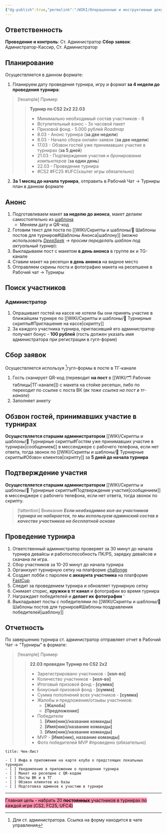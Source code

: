 ```yaml
---
{"dg-publish":true,"permalink":"/WIKI/Операционные и инструктивные документы/🏆 Организация турниров/"}
---
```


## Ответственность
**Проведение и контроль**: Ст. Администратор
**Сбор заявок**: Адмнистратор-Кассир, Ст. Администратор
## Планирование
Осуществляется в данном формате:
1. Планируем дату проведения турнира, игру и формат **за 4 недели до проведения турнира**:
> [!example] Пример
> > **Турнир по CS2 2х2 22.03** 
> > - Минимально необходимый состав участников - 8
> > - Вступительный взнос - 3х часовой пакет 
> > - Призовой фонд - 5.000 рублей
> > 	*Roadmap*
> > - 8.03 - Анонс турнира (**за две недели**)
> > - 8.03 - Начало сбора онлайн-заявок	(**за две недели**)
> > - 17.03 - Обзвон гостей уже принимавших участие в турнирах (**за 5 дней**)
> > - 21.03 - Подтверждение участия и *бронирование компьютеров* (**за один день**)
> > - 22.03 - Проведение турнира
> > - #CS2 #FC25 #UFC(хэштег игры обязательно)
2. **За 1 месяц до начала турнира**, отправить в Рабочий Чат -> Турниры план в данном формате
## Анонс
1. Подготавливаем макет **за неделю до анонса**, макет делаем самостоятельно из [шаблона](https://disk.yandex.ru/d/o5Tx0n77PntVdA) 
	- Меняем дату и QR-код
2. Готовим текст для поста по [[WIKI/Скрипты и шаблоны/📝 Шаблоны постов для турниров#Шаблоны Анонса\|шаблону]] (*можно использовать [DeepSeek](https://chat.deepseek.com) -> просим переделать шаблон под актуальный турнир*):
3. Выкладываем пост с макетом **в день анонса** в группе вк и TG-канале
4. Ставим макет на ресепшн **в день анонса** на видное место
5. Отправляем скрины поста и фотографию макета на ресепшене в Рабочий чат -> Турниры
## Поиск участников
### Администратор
1. Опрашивает гостей на кассе не хотели бы они принять участие в ближайшем турнире по [[WIKI/Скрипты и шаблоны/📄 Турнирные скрипты#Приглашение на кассе\|скрипту]]
2. За каждого участника турнира, пригласивший его администратор получает бонус - **100 рублей** (гость должен указать имя администратора при регистрации в гугл-форме)
## Сбор заявок
Осуществляется используя [^1]гугл-формы в посте в ТГ-канале
1. Гость сканирует QR-код (переводит **на пост** в [[WIKI/🗂️ Рабочие таблицы\|ТГ-канале]]) с макета на стойке ресепшн, либо по переходит по ссылке с поста ВК (*вк тоже ссылка на пост в тг-канале*)
2. Заполняет анкету
## Обзвон гостей, принимавших участие в турнирах 
**Осуществляется старшим администратором** [[WIKI/Скрипты и шаблоны/📄 Турнирные скрипты#Гостям уже принимавших участие в турнирах\|сообщением]] в мессенджере с рабочего телефона, если нет ответа, тогда звонок по [[WIKI/Скрипты и шаблоны/📄 Турнирные скрипты#Обзвон клиентов\|скрипту]] за **5 дней до начала турнира** 
## Подтверждение участия 
**Осуществляется старшим администратором** [[WIKI/Скрипты и шаблоны/📄 Турнирные скрипты#Подтверждение участия\|сообщением]] в мессенджере с рабочего телефона, если нет ответа, тогда звонок по скрипту. 
> [!attention] Внимание
> ***Если необходимое кол-во участников турнира не набирается, то мы используем админский состав в качестве участников на бесплатной основе***
## Проведение турнира 
1. Ответственный администратор проверяет за 30 минут до начала турнира девайсы и работоспособность ПК/PS, зарядку девайсов и скачана ли игра.
2. Сбор участников за 10-20 минут до начала турнира 
3. Организует турнирную сетку на платформе [challonge](https://challonge.com/)
4. Создает лобби с паролем **с аккаунта участника** на платформе [FastCup](https://fastcup.net/)
5. Следит за проведением турнира и обновляет турнирную сетку
6. Снимает сторис, **кружки в тг канал** и фотографии во время турнира
7. Награждает победителей и **делает их фотографии** ‘
8. Выкладывает посты с победителями по [[WIKI/Скрипты и шаблоны/📝 Шаблоны постов для турниров#Шаблоны поздравления победителей\|шаблону]]
## Отчетность
По завершению турнира ст. администратор отправляет отчет в Рабочий Чат -> "Турниры" в формате:
> [!example] Пример
> > **22.03 проведен Турнир по CS2 2х2**
> > - Зарегистрировано участников - **[кол-во]**
> > - Количество участников - **[кол-во]**
> > - Итоговый призовой фонд - **[сумма]**
> > - Бонусный призовой фонд - **[сумма]**
> > - Сумма пополнений всех участников - **[сумма]**
> > - Жалобы и предложения/отзывы участников:
> > 	- **[Жалоба]**
> > 	- **[Предложение]**
> > - Победители 
> > 	1. **[Имя(ник)/название команды]**
> > 	2. **[Имя(ник)/название команды]**
> > 	3. **[Имя(ник)/название команды]**
> > - MVP - **[Имя(ник), название команды]**
> > - Фото победителей  MVP
> > #проведено (обязательно)
```ad-info
title: Чек-Лист

- [ ] Инфа в приложении на карте клуба о предстоящих локальных турнирах
- [ ] Уведомление в приложении о проведении турнира
- [ ] Макет на ресепшне с QR-кодом
- [ ] Посты ВК и в ТГ
- [ ] Обзвон клиентов из базы
- [ ] Подготовка админов к участию в турнире
```
___
<mark style="background: #FF5582A6;">Главная цель - набрать 20 **постоянных** участников в турнирах по каждой игре (CS2, FC25, UFC4)</mark>

[^1]: Для ст. администратора. Ссылка на форму находится в чате управления

